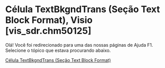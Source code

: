 
# Célula TextBkgndTrans (Seção Text Block Format), Visio [vis_sdr.chm50125]

Olá! Você foi redirecionado para uma das nossas páginas de Ajuda F1. Selecione o tópico que estava procurando abaixo.

[Célula TextBkgndTrans (Seção Text Block Format)](http://msdn.microsoft.com/library/b2f9d317-cc42-bec5-66f9-f988bcbdcc24%28Office.15%29.aspx)
